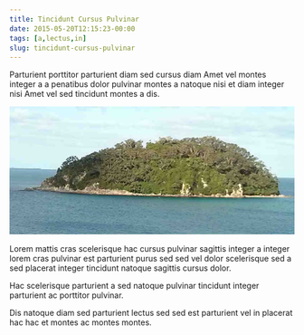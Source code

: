 ```yaml
---
title: Tincidunt Cursus Pulvinar
date: 2015-05-20T12:15:23-00:00
tags: [a,lectus,in]
slug: tincidunt-cursus-pulvinar
---
```


Parturient porttitor parturient diam sed cursus diam Amet vel montes
integer a a penatibus dolor pulvinar montes a natoque nisi et diam
integer nisi Amet vel sed tincidunt montes a dis.

<!--more-->

![image 2](./images/image-02.jpg)

Lorem mattis cras scelerisque hac cursus pulvinar sagittis integer a
integer lorem cras pulvinar est parturient purus sed sed vel dolor
scelerisque sed a sed placerat integer tincidunt natoque sagittis
cursus dolor.

Hac scelerisque parturient a sed natoque pulvinar tincidunt integer
parturient ac porttitor pulvinar.

Dis natoque diam sed parturient lectus sed sed est parturient vel in
placerat hac hac et montes ac montes montes.

